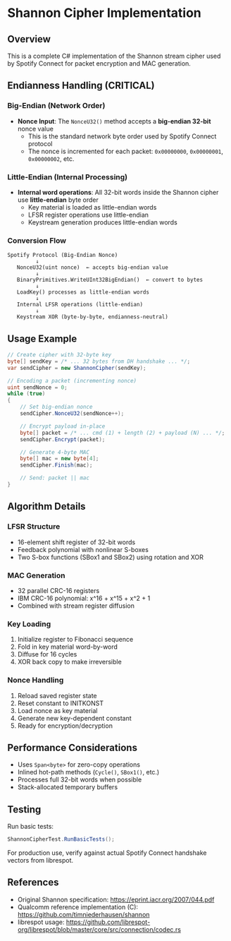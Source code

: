 # Shannon Cipher Implementation

## Overview
This is a complete C# implementation of the Shannon stream cipher used by Spotify Connect for packet encryption and MAC generation.

## Endianness Handling (CRITICAL)

### Big-Endian (Network Order)
- **Nonce Input**: The `NonceU32()` method accepts a **big-endian 32-bit** nonce value
  - This is the standard network byte order used by Spotify Connect protocol
  - The nonce is incremented for each packet: `0x00000000`, `0x00000001`, `0x00000002`, etc.

### Little-Endian (Internal Processing)
- **Internal word operations**: All 32-bit words inside the Shannon cipher use **little-endian** byte order
  - Key material is loaded as little-endian words
  - LFSR register operations use little-endian
  - Keystream generation produces little-endian words

### Conversion Flow
```
Spotify Protocol (Big-Endian Nonce)
         ↓
   NonceU32(uint nonce)  ← accepts big-endian value
         ↓
   BinaryPrimitives.WriteUInt32BigEndian()  ← convert to bytes
         ↓
   LoadKey() processes as little-endian words
         ↓
   Internal LFSR operations (little-endian)
         ↓
   Keystream XOR (byte-by-byte, endianness-neutral)
```

## Usage Example

```csharp
// Create cipher with 32-byte key
byte[] sendKey = /* ... 32 bytes from DH handshake ... */;
var sendCipher = new ShannonCipher(sendKey);

// Encoding a packet (incrementing nonce)
uint sendNonce = 0;
while (true)
{
    // Set big-endian nonce
    sendCipher.NonceU32(sendNonce++);

    // Encrypt payload in-place
    byte[] packet = /* ... cmd (1) + length (2) + payload (N) ... */;
    sendCipher.Encrypt(packet);

    // Generate 4-byte MAC
    byte[] mac = new byte[4];
    sendCipher.Finish(mac);

    // Send: packet || mac
}
```

## Algorithm Details

### LFSR Structure
- 16-element shift register of 32-bit words
- Feedback polynomial with nonlinear S-boxes
- Two S-box functions (SBox1 and SBox2) using rotation and XOR

### MAC Generation
- 32 parallel CRC-16 registers
- IBM CRC-16 polynomial: x^16 + x^15 + x^2 + 1
- Combined with stream register diffusion

### Key Loading
1. Initialize register to Fibonacci sequence
2. Fold in key material word-by-word
3. Diffuse for 16 cycles
4. XOR back copy to make irreversible

### Nonce Handling
1. Reload saved register state
2. Reset constant to INITKONST
3. Load nonce as key material
4. Generate new key-dependent constant
5. Ready for encryption/decryption

## Performance Considerations

- Uses `Span<byte>` for zero-copy operations
- Inlined hot-path methods (`Cycle()`, `SBox1()`, etc.)
- Processes full 32-bit words when possible
- Stack-allocated temporary buffers

## Testing

Run basic tests:
```csharp
ShannonCipherTest.RunBasicTests();
```

For production use, verify against actual Spotify Connect handshake vectors from librespot.

## References

- Original Shannon specification: https://eprint.iacr.org/2007/044.pdf
- Qualcomm reference implementation (C): https://github.com/timniederhausen/shannon
- librespot usage: https://github.com/librespot-org/librespot/blob/master/core/src/connection/codec.rs
